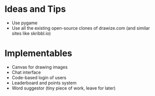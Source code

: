 # Ideas and Tips
- Use pygame
- Use all the existing open-source clones of drawize.com (and similar sites like skribbl.io)

# Implementables
- Canvas for drawing images
- Chat interface
- Code-based login of users
- Leaderboard and points system
- Word suggestor (tiny piece of work, leave for later)
